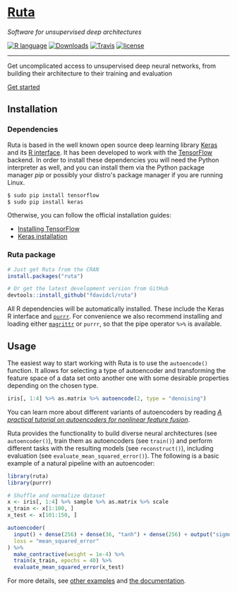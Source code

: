[Ruta](https://ruta.software/)
=================================================

*Software for unsupervised deep architectures*

[![R language](https://img.shields.io/badge/language-R-lightgrey.svg)](https://www.r-project.org/)
[![Downloads](https://cranlogs.r-pkg.org/badges/ruta)](https://cranlogs.r-pkg.org/downloads/total/last-month/ruta)
[![Travis](https://img.shields.io/travis/fdavidcl/ruta/master.svg)](https://travis-ci.org/fdavidcl/ruta)
[![license](https://img.shields.io/github/license/fdavidcl/ruta.svg)](https://www.gnu.org/licenses/gpl.html)

---

Get uncomplicated access to unsupervised deep neural networks, from building their architecture to their training and evaluation

[Get started](https://ruta.software/articles/examples/autoencoder_basic.html)

## Installation

### Dependencies

Ruta is based in the well known open source deep learning library [Keras](https://keras.io) and its [R interface](https://keras.rstudio.com). It has been developed to work with the [TensorFlow](https://www.tensorflow.org/) backend. In order to install these dependencies you will need the Python interpreter as well, and you can install them via the Python package manager *pip* or possibly your distro's package manager if you are running Linux.

```sh
$ sudo pip install tensorflow
$ sudo pip install keras
```

Otherwise, you can follow the official installation guides:

- [Installing TensorFlow](https://www.tensorflow.org/install/)
- [Keras installation](https://keras.io/#installation)

### Ruta package

```r
# Just get Ruta from the CRAN
install.packages("ruta")

# Or get the latest development version from GitHub
devtools::install_github("fdavidcl/ruta")
```

All R dependencies will be automatically installed. These include the Keras R interface and [`purrr`](https://purrr.tidyverse.org/). For convenience we also recommend installing and loading either [`magrittr`](https://magrittr.tidyverse.org/) or `purrr`, so that the pipe operator `%>%` is available.

## Usage

The easiest way to start working with Ruta is to use the `autoencode()` function. It allows for selecting a type of autoencoder and transforming the feature space of a data set onto another one with some desirable properties depending on the chosen type.

```r
iris[, 1:4] %>% as.matrix %>% autoencode(2, type = "denoising")
```

You can learn more about different variants of autoencoders by reading [*A practical tutorial on autoencoders for nonlinear feature fusion*](https://arxiv.org/abs/1801.01586).

Ruta provides the functionality to build diverse neural architectures (see `autoencoder()`), train them as autoencoders (see `train()`) and perform different tasks with the resulting models (see `reconstruct()`), including evaluation (see `evaluate_mean_squared_error()`). The following is a basic example of a natural pipeline with an autoencoder:

```r
library(ruta)
library(purrr)

# Shuffle and normalize dataset
x <- iris[, 1:4] %>% sample %>% as.matrix %>% scale
x_train <- x[1:100, ]
x_test <- x[101:150, ]

autoencoder(
  input() + dense(256) + dense(36, "tanh") + dense(256) + output("sigmoid"),
  loss = "mean_squared_error"
) %>%
  make_contractive(weight = 1e-4) %>%
  train(x_train, epochs = 40) %>%
  evaluate_mean_squared_error(x_test)
```

For more details, see [other examples](http://ruta.software/articles/examples) and [the documentation](http://ruta.software/reference/).

